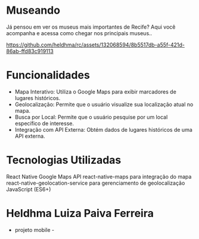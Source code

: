 # Museando 
Já pensou em ver os museus mais importantes de Recife? 
Aqui você acompanha e acessa como chegar nos principais museus..

https://github.com/heldhma/rc/assets/132068594/8b5517db-a55f-421d-86ab-ffd83c919113


# Funcionalidades
- Mapa Interativo: Utiliza o Google Maps para exibir marcadores de lugares históricos.
- Geolocalização: Permite que o usuário visualize sua localização atual no mapa.
- Busca por Local: Permite que o usuário pesquise por um local específico de interesse.
- Integração com API Externa: Obtém dados de lugares históricos de uma API externa.

# Tecnologias Utilizadas
React Native
Google Maps API
react-native-maps para integração do mapa
react-native-geolocation-service para gerenciamento de geolocalização
JavaScript (ES6+)

# Heldhma Luiza Paiva Ferreira 
- projeto mobile - 
